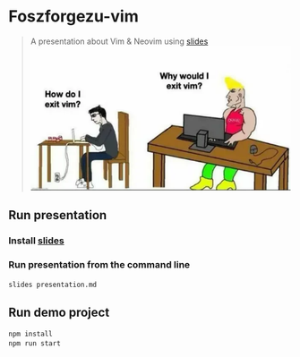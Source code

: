# Foszforgezu-vim

> A presentation about Vim & Neovim using [slides](https://github.com/maaslalani/slides)
> ![Image](img.webp 'Why would I exit Vim?')

## Run presentation

### Install [slides](https://github.com/maaslalani/slides)

### Run presentation from the command line

```bash
slides presentation.md
```

## Run demo project

```bash
npm install
npm run start
```
